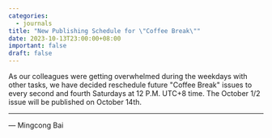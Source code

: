 ```yaml
---
categories:
  - journals
title: "New Publishing Schedule for \"Coffee Break\""
date: 2023-10-13T23:00:00+08:00
important: false
draft: false
---
```


As our colleagues were getting overwhelmed during the weekdays with other tasks, we have decided reschedule future "Coffee Break" issues to every second and fourth Saturdays at 12 P.M. UTC+8 time. The October 1/2 issue will be published on October 14th.

---

— Mingcong Bai
